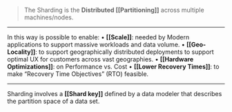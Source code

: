 >The Sharding is the **Distributed [[Partitioning]]** across multiple machines/nodes.

---
In this way is possible to enable:
	• **[[Scale]]**: needed by Modern applications to support massive
	workloads and data volume.
	• **[[Geo-Locality]]**: to support geographically distributed deployments to
	support optimal UX for customers across vast geographies.
	• **[[Hardware Optimizations]]**: on Performance vs. Cost
	• **[[Lower Recovery Times]]**: to make “Recovery Time Objectives” (RTO)
	feasible.

---
Sharding involves a **[[Shard key]]** defined by a data modeler that describes the partition space of a data set.

